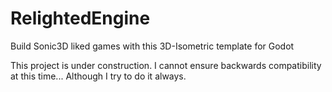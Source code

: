 # RelightedEngine
Build Sonic3D liked games with this 3D-Isometric template for Godot

This project is under construction. I cannot ensure backwards compatibility at this time... Although I try to do it always.

